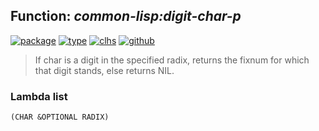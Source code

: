 ## Function: ***common-lisp:digit-char-p***
[![package](https://img.shields.io/badge/Package-COMMON--LISP-5f9ea0.svg?style=social&colorA=999999)](../) [![type](https://img.shields.io/badge/Type-Function-5f9ea0.svg?style=social&colorA=999999)](../#function) [![clhs](https://img.shields.io/badge/CLHS-DIGIT--CHAR--P-5f9ea0.svg?style=social&colorA=999999)](http://www.lispworks.com/documentation/HyperSpec/Body/f_digi_1.htm) [![github](https://img.shields.io/badge/GitHub-View_the_source-5f9ea0.svg?style=social&colorA=999999&logo=github)](https://github.com/sbcl/sbcl/blob/master/src/code/target-char.lisp/) 

> If char is a digit in the specified radix, returns the fixnum for which
> that digit stands, else returns NIL.

### Lambda list
```
(CHAR &OPTIONAL RADIX)
```
